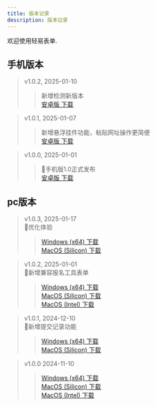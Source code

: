 ```yaml
---
title: 版本记录
description: 版本记录
---
```


欢迎使用轻易表单.

## 手机版本
> v1.0.2, 2025-01-10</br>
> > 新增检测新版本</br>
>><a href="/download/qingyi-1.0.2.apk" download>安卓版 下载</a></br>


> v1.0.1, 2025-01-07</br>
> > 新增悬浮挂件功能，粘贴网址操作更简便</br>
>><a href="/download/qingyi-1.0.1.apk" download>安卓版 下载</a></br>


> v1.0.0, 2025-01-01</br>
> > 🎉手机版1.0正式发布</br>
>><a href="/download/qingyi-1.0.0.apk" download>安卓版 下载</a></br>


## pc版本

> v1.0.3, 2025-01-17</br>
> 📣优化体验</br>
>><a href="/download/qingyi-1.0.3.exe" download>Windows (x64) 下载</a></br>
>><a href="/download/qingyi-1.0.3.dmg" download>MacOS (Silicon) 下载</a></br>

> v1.0.2, 2025-01-01</br>
> 📣新增兼容报名工具表单</br>
>><a href="/download/qingyi-1.0.2.exe" download>Windows (x64) 下载</a></br>
>><a href="/download/qingyi-1.0.2.dmg" download>MacOS (Silicon) 下载</a></br>
>><a href="/download/qingyi-1.0.2-intel.dmg" download>MacOS (Intel) 下载</a>

> v1.0.1, 2024-12-10</br>
> 📣新增提交记录功能</br>
>><a href="/download/qingyi-1.0.1.exe" download>Windows (x64) 下载</a></br>
>><a href="/download/qingyi-1.0.1.dmg" download>MacOS (Silicon) 下载</a></br>


> v1.0.0 2024-11-10</br>
>><a href="/download/qingyi-1.0.0.exe" download>Windows (x64) 下载</a></br>
>><a href="/download/qingyi-1.0.0.dmg" download>MacOS (Silicon) 下载</a></br>
>><a href="/download/qingyi-1.0.2-intel.dmg" download>MacOS (Intel) 下载</a>
